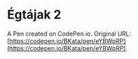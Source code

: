 # Égtájak 2

A Pen created on CodePen.io. Original URL: [https://codepen.io/BKata/pen/eYBWpRP](https://codepen.io/BKata/pen/eYBWpRP).


